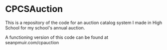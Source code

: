 # CPCSAuction
This is a repository of the code for an auction catalog system I made in High School for my school's annual auction.

A functioning version of this code can be found at seanpmuir.com/cpauction
